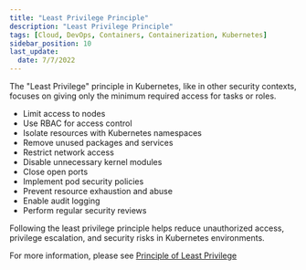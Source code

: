 ```yaml
---
title: "Least Privilege Principle"
description: "Least Privilege Principle"
tags: [Cloud, DevOps, Containers, Containerization, Kubernetes]
sidebar_position: 10
last_update:
  date: 7/7/2022
---
```



The "Least Privilege" principle in Kubernetes, like in other security contexts, focuses on giving only the minimum required access for tasks or roles.

- Limit access to nodes
- Use RBAC for access control
- Isolate resources with Kubernetes namespaces
- Remove unused packages and services
- Restrict network access
- Disable unnecessary kernel modules
- Close open ports
- Implement pod security policies
- Prevent resource exhaustion and abuse
- Enable audit logging
- Perform regular security reviews

Following the least privilege principle helps reduce unauthorized access, privilege escalation, and security risks in Kubernetes environments.

For more information, please see [Principle of Least Privilege](/docs/007-Cybersecurity/006-Identity-and-Access-Management/005-IAM-Concepts.md#principle-of-least-privilege)


 

 

